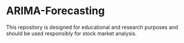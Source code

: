 # ARIMA-Forecasting
This repository is designed for educational and research purposes and should be used responsibly for stock market analysis.
